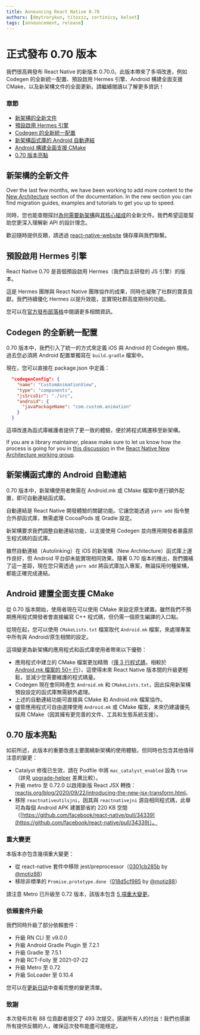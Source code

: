 ```yaml
---
title: Announcing React Native 0.70
authors: [dmytrorykun, titozzz, cortinico, kelset]
tags: [announcement, release]
---
```


# 正式發布 0.70 版本

我們很高興發布 React Native 的新版本 0.70.0。此版本帶來了多項改進，例如 Codegen 的全新統一配置、預設啟用 Hermes 引擎、Android 構建全面支援 CMake，以及新架構文件的全面更新。請繼續閱讀以了解更多資訊！

### 章節

- [新架構的全新文件](/blog/2022/09/05/version-070#new-architectures-new-documentation)
- [預設啟用 Hermes 引擎](/blog/2022/09/05/version-070#hermes-as-default-engine)
- [Codegen 的全新統一配置](/blog/2022/09/05/version-070#a-new-unified-configuration-for-codegen)
- [新架構函式庫的 Android 自動連結](/blog/2022/09/05/version-070#android-auto-linking-for-new-architecture-libraries)
- [Android 構建全面支援 CMake](/blog/2022/09/05/version-070#full-cmake-support-for-android-builds)
- [0.70 版本亮點](/blog/2022/09/05/version-070#highlights-of-070)

<!--truncate-->

## 新架構的全新文件

Over the last few months, we have been working to add more content to the [New Architecture](/architecture/landing-page) section of the documentation. In the new section you can find migration guides, examples and tutorials to get you up to speed.

同時，您也能查閱探討[為何需要新架構](https://reactnative.dev/docs/next/the-new-architecture/why)與[其核心組成](https://reactnative.dev/docs/next/the-new-architecture/pillars)的全新文件。我們希望這能幫助您更深入理解新 API 的設計理念。

歡迎隨時提供反饋，請透過 [react-native-website](https://github.com/facebook/react-native-website) 儲存庫與我們聯繫。

## 預設啟用 Hermes 引擎

React Native 0.70 是首個預設啟用 Hermes（我們自主研發的 JS 引擎）的版本。

這是 Hermes 團隊與 React Native 團隊協作的成果，同時也凝聚了社群的寶貴貢獻。我們持續優化 Hermes 以提升效能，並實現社群高度期待的功能。

您可以在[官方發布部落格](https://reactnative.dev/blog/2022/07/08/hermes-as-the-default)中閱讀更多相關資訊。

## Codegen 的全新統一配置

0.70 版本中，我們引入了統一的方式來定義 iOS 與 Android 的 Codegen 規格。過去您必須將 Android 配置單獨寫在 `build.gradle` 檔案中。

現在，您可以直接在 package.json 中定義：

```json
  "codegenConfig": {
    "name": "CustomAnimationView",
    "type": "components",
    "jsSrcsDir": "./src",
    "android": {
      "javaPackageName": "com.custom.animation"
    }
  }
```

這項改進為函式庫維護者提供了更一致的體驗，便於將程式碼遷移至新架構。

If you are a library maintainer, please make sure to let us know how the process is going for you in [this discussion](https://github.com/reactwg/react-native-new-architecture/discussions/6) in the [React Native New Architecture working group](https://github.com/reactwg/react-native-new-architecture).

## 新架構函式庫的 Android 自動連結

0.70 版本中，新架構使用者無需在 Android.mk 或 CMake 檔案中進行額外配置，即可自動連結函式庫。

自動連結是 React Native 開發體驗的關鍵功能。它讓您能透過 `yarn add` 指令整合外部函式庫，無需處理 CocoaPods 或 Gradle 設定。

新架構要求我們調整自動連結功能，以支援使用 Codegen 並向應用開發者暴露原生程式碼的函式庫。

雖然自動連結（Autolinking）在 iOS 的新架構（New Architecture）函式庫上運作良好，但 Android 平台卻未能實現相同效果。隨著 0.70 版本的推出，我們彌補了這一差距，現在您只需透過 `yarn add` 將函式庫加入專案，無論採用何種架構，都能正確完成連結。

## Android 建置全面支援 CMake

從 0.70 版本開始，使用者現在可以使用 CMake 來設定原生建置。雖然我們不預期應用程式開發者會直接編寫 C++ 程式碼，但仍需一個原生編譯的入口點。

從現在起，您可以使用 `CMakeLists.txt` 檔案取代 `Android.mk` 檔案，來處理專案中所有與 Android/原生相關的設定。

這項變更為新架構的應用程式和函式庫使用者帶來以下優勢：

- 應用程式中建立的 CMake 檔案更加精簡（[僅 3 行程式碼](https://github.com/facebook/react-native/blob/9923ac1b524ae959abdf50a28a3094198015f77e/packages/rn-tester/android/app/src/main/jni/CMakeLists.txt#L6-L11)，相較於 [Android.mk 檔案的 50+ 行](https://github.com/facebook/react-native/blob/main/template/android/app/src/main/jni/Android.mk?rgh-link-date=2022-07-20T18%3A29%3A07Z)）。這使得未來 React Native 版本間的升級更輕鬆，並減少您需要維護的程式碼量。
- Codegen 現在會同時產生 `Android.mk` 和 `CMakeLists.txt`，因此採用新架構預設設定的函式庫無需額外處理。
- 上述的自動連結功能可直接與 CMake 和 Android.mk 檔案協作。
- 儘管應用程式可自由選擇使用 `Android.mk` 或 CMake 檔案，未來仍建議優先採用 CMake（因其擁有更完善的文件、工具和生態系統支援）。

## 0.70 版本亮點

如前所述，此版本的重要改進主要圍繞新架構的使用體驗。但同時也包含其他值得注意的變更：

- Catalyst 修復已生效，請在 Podfile 中將 `mac_catalyst_enabled` 設為 `true`（詳見 [upgrade-helper](https://react-native-community.github.io/upgrade-helper/?from=0.69.1&to=0.70.0-rc.0) 差異比較）。
- 升級 metro 至 0.72.0 以啟用新版 React JSX 轉換：[reactjs.org/blog/2020/09/22/introducing-the-new-jsx-transform.html](https://reactjs.org/blog/2020/09/22/introducing-the-new-jsx-transform.html)。
- 移除 `reactnativeutilsjni`，因其與 `reactnativejni` 源自相同程式碼，此舉可為每個 Android APK 建置節省約 220 KB 空間（[https://github.com/facebook/react-native/pull/34339](https://github.com/facebook/react-native/pull/34339)）。

### 重大變更

本版本亦包含幾項重大變更：

- 從 react-native 套件中移除 jest/preprocessor（[0301cb285b](https://github.com/facebook/react-native/commit/0301cb285b2e85b48a397fe58d565196654d9754) by [@motiz88](https://github.com/motiz88)）
- 移除非標準的 `Promise.prototype.done`（[018d5cf985](https://github.com/facebook/react-native/commit/018d5cf985497273dd700b56168cf1cf64f498d5) by [@motiz88](https://github.com/motiz88)）

請注意 Metro 已升級至 0.72 版本，該版本包含 [5 項重大變更](https://github.com/facebook/metro/releases/tag/v0.72.0)。

### 依賴套件升級

我們同時升級了部分依賴套件：

- 升級 RN CLI 至 v9.0.0
- 升級 Android Gradle Plugin 至 7.2.1
- 升級 Gradle 至 7.5.1
- 升級 RCT-Folly 至 2021-07-22
- 升級 Metro 至 0.72
- 升級 SoLoader 至 0.10.4

您可以在[更新日誌](https://github.com/facebook/react-native/blob/main/CHANGELOG.md)中查看完整的變更清單。

### 致謝

本次發布共有 88 位貢獻者提交了 493 次提交，感謝所有人的付出！我們也感謝所有提供反饋的人，確保這次發布能盡可能穩定。